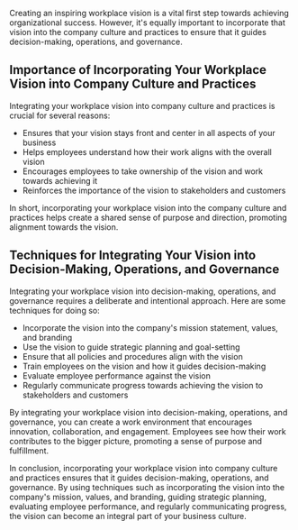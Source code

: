 
Creating an inspiring workplace vision is a vital first step towards achieving organizational success. However, it's equally important to incorporate that vision into the company culture and practices to ensure that it guides decision-making, operations, and governance.

Importance of Incorporating Your Workplace Vision into Company Culture and Practices
------------------------------------------------------------------------------------

Integrating your workplace vision into company culture and practices is crucial for several reasons:

* Ensures that your vision stays front and center in all aspects of your business
* Helps employees understand how their work aligns with the overall vision
* Encourages employees to take ownership of the vision and work towards achieving it
* Reinforces the importance of the vision to stakeholders and customers

In short, incorporating your workplace vision into the company culture and practices helps create a shared sense of purpose and direction, promoting alignment towards the vision.

Techniques for Integrating Your Vision into Decision-Making, Operations, and Governance
---------------------------------------------------------------------------------------

Integrating your workplace vision into decision-making, operations, and governance requires a deliberate and intentional approach. Here are some techniques for doing so:

* Incorporate the vision into the company's mission statement, values, and branding
* Use the vision to guide strategic planning and goal-setting
* Ensure that all policies and procedures align with the vision
* Train employees on the vision and how it guides decision-making
* Evaluate employee performance against the vision
* Regularly communicate progress towards achieving the vision to stakeholders and customers

By integrating your workplace vision into decision-making, operations, and governance, you can create a work environment that encourages innovation, collaboration, and engagement. Employees see how their work contributes to the bigger picture, promoting a sense of purpose and fulfillment.

In conclusion, incorporating your workplace vision into company culture and practices ensures that it guides decision-making, operations, and governance. By using techniques such as incorporating the vision into the company's mission, values, and branding, guiding strategic planning, evaluating employee performance, and regularly communicating progress, the vision can become an integral part of your business culture.
